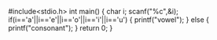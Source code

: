 #include<stdio.h>
int main()
{
char i;
scanf("%c",&i);
if(i=='a'||i=='e'||i=='o'||i=='i'||i=='u')
{
printf("vowel");
}
else
{
printf("consonant");
}
return 0;
}

